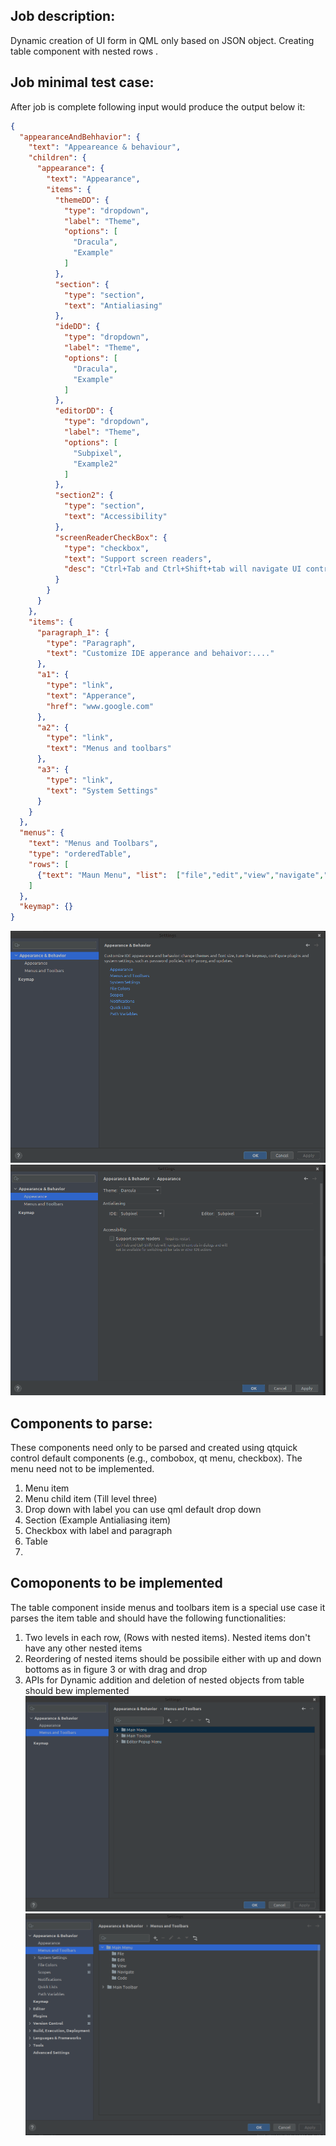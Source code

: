 ## Job description:

Dynamic creation of UI form in QML only based on JSON object. Creating table component with nested rows .

## Job minimal test case:
After job is complete following input would produce the output below it:

```json
{
  "appearanceAndBehhavior": {
    "text": "Appeareance & behaviour",
    "children": {
      "appearance": {
        "text": "Appearance",
        "items": {
          "themeDD": {
            "type": "dropdown",
            "label": "Theme",
            "options": [
              "Dracula",
              "Example"
            ]
          },
          "section": {
            "type": "section",
            "text": "Antialiasing"
          },
          "ideDD": {
            "type": "dropdown",
            "label": "Theme",
            "options": [
              "Dracula",
              "Example"
            ]
          },
          "editorDD": {
            "type": "dropdown",
            "label": "Theme",
            "options": [
              "Subpixel",
              "Example2"
            ]
          },
          "section2": {
            "type": "section",
            "text": "Accessibility"
          },
          "screenReaderCheckBox": {
            "type": "checkbox",
            "text": "Support screen readers",
            "desc": "Ctrl+Tab and Ctrl+Shift+tab will navigate UI controls in dialogs"
          }
        }
      }
    },
    "items": {
      "paragraph_1": {
        "type": "Paragraph",
        "text": "Customize IDE apperance and behaivor:...."
      },
      "a1": {
        "type": "link",
        "text": "Apperance",
        "href": "www.google.com"
      },
      "a2": {
        "type": "link",
        "text": "Menus and toolbars"
      },
      "a3": {
        "type": "link",
        "text": "System Settings"
      }
    }
  },
  "menus": {
    "text": "Menus and Toolbars",
    "type": "orderedTable",
    "rows": [
      {"text": "Maun Menu", "list":  ["file","edit","view","navigate","Code"]},{"text": "Menu toolbar", "list":  [1,2,3,4,5]},{"text": "Editor Popup Menu", "list":  [1,2,3,4,5]}
    ]
  },
  "keymap": {}
}
```

![Alt text](/andbehav.png?raw=true "Title")
![Alt text](/apperance.png?raw=true "Title")

## Components to parse:
These components need only to be parsed and created using qtquick control default components
(e.g., combobox, qt menu, checkbox). The menu need not to be implemented.
1. Menu item
2. Menu child item (Till level three)
3. Drop down with label you can use qml default drop down
4. Section (Example Antialiasing item)
5. Checkbox with label and paragraph
6. Table
7. 
## Comoponents to be implemented
The table component inside menus and toolbars item is a special use case
it parses the item table and should have the following functionalities:
1. Two levels in each row, (Rows with nested items). Nested items don't have any other nested items
2. Reordering of nested items should be possibile either with up and down bottoms as in figure 3 or with drag and drop
3. APIs for Dynamic addition and deletion of nested objects from table should bew implemented 
![Alt text](/table.png?raw=true "Title")
![Alt text](/table2.png?raw=true "Title")
